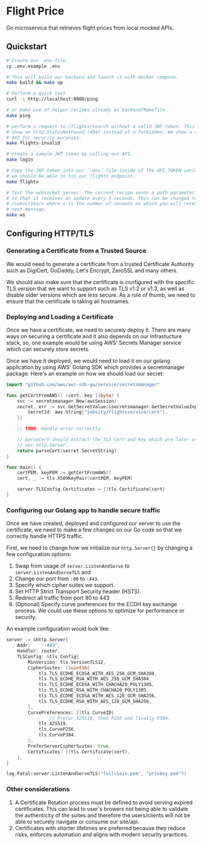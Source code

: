# Flight Price

Go microservice that retrieves flight prices from local mocked APIs.


## Quickstart

```sh
# Create our .env file.
cp .env.example .env

# This will build our backend and launch it with docker compose.
make build && make up

# Perform a quick test
curl -i http://localhost:8080/ping

# or make use of helper recipes already on backend/Makefile.
make ping

# perform a request to /flights/search without a valid JWT token. This should
# show an http.StatusNotFound (404) instead of a forbidden. We show a 404 and not a
# 403 for security purposes.
make flights-invalid

# create a sample JWT token by calling our API.
make login

# Copy the JWT token into our `.env` file inside of the API_TOKEN variable. Now
# we should be able to hit our flights endpoint.
make flights

# Test the websocket server. The current recipe sends a path parameter
# so that it receives an update every 3 seconds. This can be changed to
# /subscribe/x where x is the number of seconds on which you will receive the
# next message.
make ws
```

## Configuring HTTP/TLS

### Generating a Certificate from a Trusted Source

We would need to generate a certificate from a trusted Certificate Authority such
as DigiCert, GoDaddy, Let's Encrypt, ZeroSSL and many others.

We should also make sure that the certificate is configured with the specific TLS version
that we want to support such as TLS v1.2 or v1.3, as well as disable older versions which
are less secure. As a rule of thumb, we need to ensure that the certificate is taking all
hostnames.

### Deploying and Loading a Certificate

Once we have a certificate, we need to securely deploy it. There are many ways on securing
a certificate and it also depends on our infrastucture stack, so, one example would be
using AWS' Secrets Manager service which can securely store secrets.

Once we have it deployed, we would need to load it on our golang application by using AWS'
Golang SDK which provides a secretmanager package. Here's an example on how we should load
our secret:

```go
import "github.com/aws/aws-sdk-go/service/secretsmanager"

func getCertFromAWS() (cert, key []byte) {
	svc := secretsmanager.New(awsSession)
	secret, err := svc.GetSecretValue(&secretsmanager.GetSecretValueInput{
		SecretId: aws.String("jobsity/flightsservice/cert"),
	})

	// TODO: Handle error correctly.

	// parseCert should extract the TLS Cert and Key which are later used when crreating
	// our http.Server.
	return parseCert(secret.SecretString)
}

func main() {
	certPEM, keyPEM := getCertFromAWS()
	cert, _ := tls.X509KeyPair(certPEM, keyPEM)

	server.TLSConfig.Certificates = []tls.Certificate{cert}
}
````

### Configuring our Golang app to handle secure traffic

Once we have created, deployed and configured our server to use the certificate, we need
to make a few changes on our Go code so that we correctly handle HTTPS traffic.

First, we need to change how we initialize our `http.Server{}` by changing a few
configuration options:
1. Swap from usage of `server.ListenAndServe` to `server.ListenAndServeTLS` and
1. Change our port from `:80` to `:443`.
1. Specify which cipher suites we support.
1. Set HTTP Strict Transport Security header (HSTS).
1. Redirect all traffic from port 80 to 443
1. (Optional) Specify curve preferences for the ECDH key exchange process. We could use
   these options to optimize for performance or security.

An example configuration would look like:

```go
server := &http.Server{
    Addr:    ":443",
    Handler: router,
    TLSConfig: &tls.Config{
        MinVersion: tls.VersionTLS12,
        CipherSuites: []uint16{
            tls.TLS_ECDHE_ECDSA_WITH_AES_256_GCM_SHA384,
            tls.TLS_ECDHE_RSA_WITH_AES_256_GCM_SHA384,
            tls.TLS_ECDHE_ECDSA_WITH_CHACHA20_POLY1305,
            tls.TLS_ECDHE_RSA_WITH_CHACHA20_POLY1305,
            tls.TLS_ECDHE_ECDSA_WITH_AES_128_GCM_SHA256,
            tls.TLS_ECDHE_RSA_WITH_AES_128_GCM_SHA256,
        },
        CurvePreferences: []tls.CurveID{
        		// Prefer X25519, then P256 and finally P384.
            tls.X25519,
            tls.CurveP256,
            tls.CurveP384,
        },
        PreferServerCipherSuites: true,
        Certificates: []tls.Certificate{cert},
    },
}

log.Fatal(server.ListenAndServeTLS("fullchain.pem", "privkey.pem"))
```

### Other considerations

1. A Certificate Rotation process must be defined to avoid serving expired certificates.
  This can lead to user's browers not being able to validate the authenticity of the
  suites and therefore the users/clients will not be able to securely navigate or consume
  our site/api.
1. Certificates with shorter lifetimes are preferred because they reduce risks, enforces
  automation and aligns with modern security practices.
